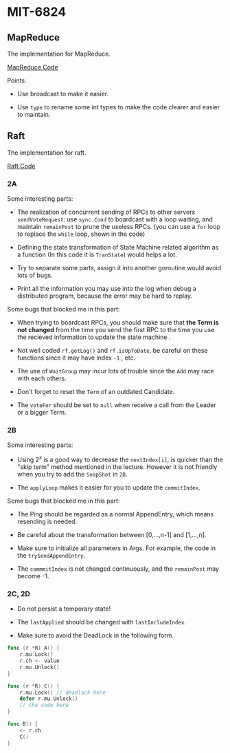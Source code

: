 # MIT-6824

## MapReduce

The implementation for MapReduce.

[MapReduce Code](https://github.com/allvphx/MIT-6824/tree/2D-Pass/src/mr)

Points:
* Use broadcast to make it easier.

* Use `type` to rename some int types to make the code clearer and easier to maintain.

## Raft

The implementation for raft.

[Raft Code](https://github.com/allvphx/MIT-6824/blob/2D-Pass/src/raft/raft.go)

### 2A

Some interesting parts:
* The realization of concurrent sending of RPCs to other servers `sendVoteRequest`: 
  use `sync.Cond` to boardcast with a loop waiting, and maintain `remainPost` to prune the useless RPCs. (you can use a `for` loop to replace the `while` loop, shown in the code)

* Defining the state transformation of State Machine related algorithm as a function (In this code it is `TranState`) would helps a lot.

* Try to separate some parts, assign it into another goroutine would avoid lots of bugs.

* Print all the information you may use into the log when debug a distributed program, because the error may be hard to replay.

Some bugs that blocked me in this part:

* When trying to boardcast RPCs, you should make sure that **the Term is not changed** from the time you 
  send the first RPC to the time you use the recieved information to update the state machine .
    
* Not well coded `rf.getLog()` and `rf.isUpToDate`, be careful on these functions since it may have index `-1` , etc.

* The use of `WaitGroup` may incur lots of trouble since the `Add` may race with each others.

* Don't forget to reset the `Term` of an outdated Candidate.

* The `voteFor` should be set to `null` when receive a call from the Leader or a bigger Term.

### 2B

Some interesting parts:
* Using $2^x$ is a good way to decrease the `nextIndex[i]`, is quicker than the "skip term" method mentioned in the lecture.
However it is not friendly when you try to add the `SnapShot` in `2D`.
  
* The `applyLoop` makes it easier for you to update the `commitIndex`.

Some bugs that blocked me in this part:

* The Ping should be regarded as a normal AppendEntry, which means resending is needed.

* Be careful about the transformation between [0,...,n-1] and [1,...,n].

* Make sure to initialize all parameters in Args. For example, the code in the `trySendAppendEntry`.

* The `commmitIndex` is not changed continuously, and the `remainPost` may become -1.

### 2C, 2D

* Do not persist a temporary state!

* The `lastApplied` should be changed with `lastIncludeIndex`.

* Make sure to avoid the DeadLock in the following form.
```go
func (r *R) A() {
	r.mu.Lock()
	r.ch <- value
	r.mu.Unlock()
}

func (r *R) C() {
	r.mu.Lock() // deadlock here
	defer r.mu.Unlock()
	// the code here
}

func B() {
	<- r.ch
	C()
}
```